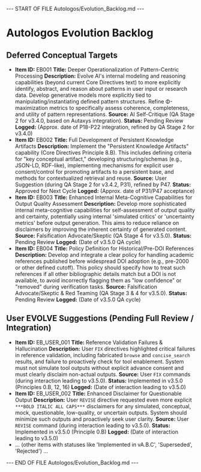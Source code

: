 --- START OF FILE Autologos/Evolution_Backlog.md ---
# Autologos Evolution Backlog

## Deferred Conceptual Targets
*   **Item ID:** EB001
    **Title:** Deeper Operationalization of Pattern-Centric Processing
    **Description:** Evolve AI's internal modeling and reasoning capabilities (beyond current Core Directives text) to more explicitly identify, abstract, and reason about patterns in user input or research data. Develop generative models more explicitly tied to manipulating/instantiating defined pattern structures. Refine Φ-maximization metrics to specifically assess coherence, completeness, and utility of pattern representations.
    **Source:** AI Self-Critique (QA Stage 2 for v3.4.0, based on Autaxys integration).
    **Status:** Pending Review
    **Logged:** (Approx. date of P18-P22 integration, refined by QA Stage 2 for v3.4.0)
*   **Item ID:** EB002
    **Title:** Full Development of Persistent Knowledge Artifacts
    **Description:** Implement the "Persistent Knowledge Artifacts" capability (Core Directives Principle 8.B). This includes defining criteria for "key conceptual artifact," developing structuring/schemas (e.g., JSON-LD, RDF-like), implementing mechanisms for explicit user consent/control for promoting artifacts to a persistent base, and methods for contextualized retrieval and reuse.
    **Source:** User Suggestion (during QA Stage 2 for v3.4.2, P31), refined by P47.
    **Status:** Approved for Next Cycle
    **Logged:** (Approx. date of P31/P47 acceptance)
*   **Item ID:** EB003
    **Title:** Enhanced Internal Meta-Cognitive Capabilities for Output Quality Assessment
    **Description:** Develop more sophisticated internal meta-cognitive capabilities for self-assessment of output quality and certainty, potentially using internal 'simulated critics' or 'uncertainty metrics' before output generation. This aims to reduce reliance on disclaimers by improving the inherent certainty of generated content.
    **Source:** Falsification Advocate/Skeptic (QA Stage 4 for v3.5.0).
    **Status:** Pending Review
    **Logged:** (Date of v3.5.0 QA cycle)
*   **Item ID:** EB004
    **Title:** Policy Definition for Historical/Pre-DOI References
    **Description:** Develop and integrate a clear policy for handling academic references published before widespread DOI adoption (e.g., pre-2000 or other defined cutoff). This policy should specify how to treat such references if all other bibliographic details match but a DOI is not available, to avoid incorrectly flagging them as "low confidence" or "removed" during verification tasks.
    **Source:** Falsification Advocate/Skeptic & Red Teaming (QA Stage 3 & 4 for v3.5.0).
    **Status:** Pending Review
    **Logged:** (Date of v3.5.0 QA cycle)

## User EVOLVE Suggestions (Pending Full Review / Integration)
*   **Item ID:** EB_USER_001
    **Title:** Reference Validation Failures & Hallucination
    **Description:** User `FIX` directives highlighted critical failures in reference validation, including fabricated `browse` and `concise_search` results, and failure to proactively check for tool enablement. System must not simulate tool outputs without explicit advance consent and must clearly disclaim non-actual outputs.
    **Source:** User `FIX` commands (during interaction leading to v3.5.0).
    **Status:** Implemented in v3.5.0 (Principles 0.B, 12, 16)
    **Logged:** (Date of interaction leading to v3.5.0)
*   **Item ID:** EB_USER_002
    **Title:** Enhanced Disclaimer for Questionable Output
    **Description:** User `REVISE` directive requested even more explicit `***BOLD ITALIC ALL CAPS***` disclaimers for any simulated, conceptual, mock, questionable, low-quality, or uncertain outputs. System should minimize such outputs and proactively seek user clarity.
    **Source:** User `REVISE` command (during interaction leading to v3.5.0).
    **Status:** Implemented in v3.5.0 (Principle 0.B)
    **Logged:** (Date of interaction leading to v3.5.0)
*   ... (other items with statuses like 'Implemented in vA.B.C', 'Superseded', 'Rejected') ...

--- END OF FILE Autologos/Evolution_Backlog.md ---